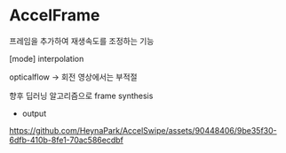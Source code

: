 # AccelFrame
프레임을 추가하여 재생속도를 조정하는 기능

[mode]
interpolation

opticalflow -> 회전 영상에서는 부적절

향후 딥러닝 알고리즘으로 frame synthesis







- output


https://github.com/HeynaPark/AccelSwipe/assets/90448406/9be35f30-6dfb-410b-8fe1-70ac586ecdbf

